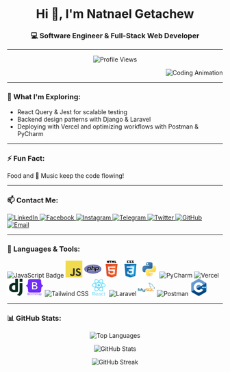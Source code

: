 <h1 align="center">Hi 👋, I'm Natnael Getachew</h1>
<h3 align="center">💻 Software Engineer & Full-Stack Web Developer</h3>

---

<p align="center">
  <img src="https://komarev.com/ghpvc/?username=natnael-getachew&label=Profile%20views&color=0e75b6&style=flat" alt="Profile Views">
</p>

<p align="right">
  <img src="https://github.com/Adam-pw/Adam-pw/blob/main/animation_500_kxa883sd.gif" width="250" alt="Coding Animation">
</p>

---

### 🚀 What I'm Exploring:
- React Query & Jest for scalable testing
- Backend design patterns with Django & Laravel
- Deploying with Vercel and optimizing workflows with Postman & PyCharm

---

### ⚡ Fun Fact:
Food and 🎵 Music keep the code flowing!

---

### 📫 Contact Me:
<p align="left">
  <a href="https://www.linkedin.com/in/natnael-getachew-798507256/" target="_blank" title="LinkedIn">
    <img src="https://raw.githubusercontent.com/rahuldkjain/github-profile-readme-generator/master/src/images/icons/Social/linked-in-alt.svg" width="30" height="40" alt="LinkedIn">
  </a>
  <a href="https://fb.com/" target="_blank" title="Facebook">
    <img src="https://raw.githubusercontent.com/rahuldkjain/github-profile-readme-generator/master/src/images/icons/Social/facebook.svg" width="30" height="40" alt="Facebook">
  </a>
  <a href="https://www.instagram.com/_natigt23/" target="_blank" title="Instagram">
    <img src="https://raw.githubusercontent.com/rahuldkjain/github-profile-readme-generator/master/src/images/icons/Social/instagram.svg" width="30" height="40" alt="Instagram">
  </a>
  <a href="https://t.me/natigt23" target="_blank" title="Telegram">
    <img src="https://upload.wikimedia.org/wikipedia/commons/8/82/Telegram_logo.svg" width="30" height="40" alt="Telegram">
  </a>
  <a href="https://x.com/Natnael3611701" target="_blank" title="Twitter">
    <img src="https://raw.githubusercontent.com/rahuldkjain/github-profile-readme-generator/master/src/images/icons/Social/twitter.svg" width="30" height="40" alt="Twitter">
  </a>
  <a href="https://github.com/coderun23-cloud" target="_blank" title="GitHub">
    <img src="https://cdn.jsdelivr.net/gh/devicons/devicon/icons/github/github-original.svg" width="30" height="40" alt="GitHub">
  </a>
  <a href="mailto:ngetachew277@gmail.com" target="_blank" title="Email">
    <img src="https://upload.wikimedia.org/wikipedia/commons/4/4e/Gmail_Icon.svg" width="30" height="40" alt="Email">
  </a>
</p>

---

### 🔧 Languages & Tools:
<p align="left">
  <!-- Most Used Language -->
  <img src="https://img.shields.io/badge/Most%20Used-JavaScript-yellow?style=for-the-badge&logo=javascript" alt="JavaScript Badge">

  <img src="https://raw.githubusercontent.com/devicons/devicon/master/icons/javascript/javascript-original.svg" width="40" height="40" alt="JavaScript">
  <img src="https://raw.githubusercontent.com/devicons/devicon/master/icons/php/php-original.svg" width="40" height="40" alt="PHP">
  <img src="https://raw.githubusercontent.com/devicons/devicon/master/icons/html5/html5-original-wordmark.svg" width="40" height="40" alt="HTML5">
  <img src="https://raw.githubusercontent.com/devicons/devicon/master/icons/css3/css3-original-wordmark.svg" width="40" height="40" alt="CSS3">
  <img src="https://raw.githubusercontent.com/devicons/devicon/master/icons/python/python-original.svg" width="40" height="40" alt="Python">
  <img src="https://upload.wikimedia.org/wikipedia/commons/1/1d/PyCharm_Icon.svg" width="40" height="40" alt="PyCharm">
  <img src="https://www.svgrepo.com/show/354202/vercel.svg" width="40" height="40" alt="Vercel">
  <img src="https://raw.githubusercontent.com/devicons/devicon/master/icons/django/django-plain.svg" width="40" height="40" alt="Django">
  <img src="https://raw.githubusercontent.com/devicons/devicon/master/icons/bootstrap/bootstrap-plain-wordmark.svg" width="40" height="40" alt="Bootstrap">
  <img src="https://www.vectorlogo.zone/logos/tailwindcss/tailwindcss-icon.svg" width="40" height="40" alt="Tailwind CSS">
  <img src="https://raw.githubusercontent.com/devicons/devicon/master/icons/react/react-original-wordmark.svg" width="40" height="40" alt="React">
  <img src="https://www.vectorlogo.zone/logos/laravel/laravel-icon.svg" width="40" height="40" alt="Laravel">
  <img src="https://raw.githubusercontent.com/devicons/devicon/master/icons/mysql/mysql-original-wordmark.svg" width="40" height="40" alt="MySQL">
  <img src="https://www.vectorlogo.zone/logos/getpostman/getpostman-icon.svg" width="40" height="40" alt="Postman">
  <img src="https://raw.githubusercontent.com/devicons/devicon/master/icons/cplusplus/cplusplus-original.svg" width="40" height="40" alt="C++">
</p>

---

### 📊 GitHub Stats:
<p align="center">
  <img src="https://github-readme-stats.vercel.app/api/top-langs?username=natnael-getachew&layout=compact&theme=dark&bg_color=0d1117&text_color=ffffff" alt="Top Languages">
</p>

<p align="center">
  <img src="https://github-readme-stats.vercel.app/api?username=natnael-getachew&show_icons=true&theme=dark&bg_color=0d1117&text_color=ffffff" alt="GitHub Stats">
</p>

<p align="center">
  <img src="https://github-readme-streak-stats.herokuapp.com/?user=natnael-getachew&theme=dark&background=0d1117&date_format=M%20j%5B%2C%20Y%5D" alt="GitHub Streak">
</p>
